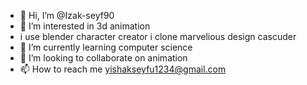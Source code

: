 - 👋 Hi, I’m @Izak-seyf90
- 👀 I’m interested in 3d animation
- i use blender character creator i clone marvelious design cascuder
- 🌱 I’m currently learning computer science  
- 💞️ I’m looking to collaborate on animation  
- 📫 How to reach me yishakseyfu1234@gmail.com

<!---
Izak-seyf90/Izak-seyf90 is a ✨ special ✨ repository because its `README.md` (this file) appears on your GitHub profile.
You can click the Preview link to take a look at your changes.
--->

